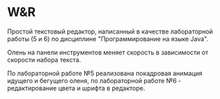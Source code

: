 # W&R

Простой текстовый редактор, написанный в качестве лабораторной работы (5 и 6) по дисциплине "Программирование на языке Java".

Олень на панели инструментов меняет скорость в зависимости от скорости набора текста.

По лабораторной работе №5 реализована покадровая анимация идущего и бегущего оленя, по лабораторной работе №6 - редактирование цвета и шрифта в редакторе.
